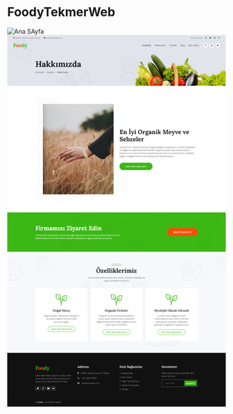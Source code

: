 # FoodyTekmerWeb

![Ana SAyfa](https://github.com/MustafaNur/FoodyTekmerWeb/raw/main/Imgs/screencapture-localhost-7092-2024-02-27-22_59_05.png) 
![Hakkımızda](https://github.com/MustafaNur/FoodyTekmerWeb/blob/main/Imgs/screencapture-localhost-7092-About-Index-2024-02-27-23_00_01.png)

